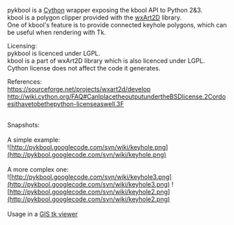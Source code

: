 pykbool is a [Cython](http://www.cython.org) wrapper exposing the kbool API to Python 2&3.<br />
kbool is a polygon clipper provided with the [wxArt2D](http://wxart2d.org) library.<br />
One of kbool's feature is to provide connected keyhole polygons, which can be useful when rendering with Tk.<br />


Licensing:<br />
pykbool is licenced under LGPL.<br />
kbool is a part of wxArt2D library which is also licenced under LGPL.<br />
Cython license does not affect the code it generates.<br />


References:<br />
https://sourceforge.net/projects/wxart2d/develop<br />
http://wiki.cython.org/FAQ#CanIplacetheoutputundertheBSDlicense.2Cordoesithavetobethepython-licenseaswell.3F<br />
<br />

Snapshots:<br /><br />
A simple example:<br />
![http://pykbool.googlecode.com/svn/wiki/keyhole.png](http://pykbool.googlecode.com/svn/wiki/keyhole.png)<br /><br />
A more complex one:<br />
![http://pykbool.googlecode.com/svn/wiki/keyhole3.png](http://pykbool.googlecode.com/svn/wiki/keyhole3.png)
![http://pykbool.googlecode.com/svn/wiki/keyhole2.png](http://pykbool.googlecode.com/svn/wiki/keyhole2.png)<br /><br />
Usage in a [GIS tk viewer](http://code.google.com/p/pykbool/wiki/mapsDrawing)